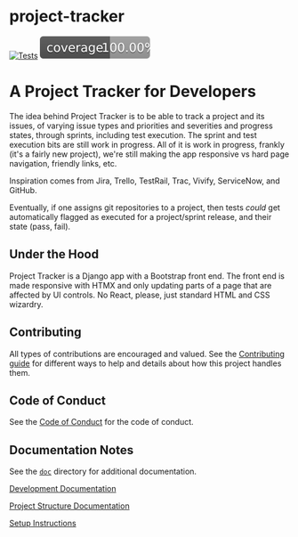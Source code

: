 # project-tracker

[![Tests](https://github.com/nickrnet/project-tracker/actions/workflows/test.yml/badge.svg)](https://github.com/nickrnet/project-tracker/actions/workflows/test.yml) [![Coverage](doc/coverage/coverage.svg)](https://nickrnet.github.io/project-tracker/doc/coverage/html/index.html)

# A Project Tracker for Developers

The idea behind Project Tracker is to be able to track a project and its issues, of varying issue types and priorities and severities and progress states, through sprints, including test execution. The sprint and test execution bits are still work in progress. All of it is work in progress, frankly (it's a fairly new project), we're still making the app responsive vs hard page navigation, friendly links, etc.

Inspiration comes from Jira, Trello, TestRail, Trac, Vivify, ServiceNow, and GitHub.

Eventually, if one assigns git repositories to a project, then tests _could_ get automatically flagged as executed for a project/sprint release, and their state (pass, fail).

## Under the Hood

Project Tracker is a Django app with a Bootstrap front end. The front end is made responsive with HTMX and only updating parts of a page that are affected by UI controls. No React, please, just standard HTML and CSS wizardry.

## Contributing

All types of contributions are encouraged and valued. See the [Contributing guide](contributing.md) for different ways to help and details about how this project handles them.

## Code of Conduct

See the [Code of Conduct](code_of_conduct.md) for the code of conduct.

## Documentation Notes

See the [`doc`](doc) directory for additional documentation.

[Development Documentation](doc/development.md)

[Project Structure Documentation](doc/project_structure.md)

[Setup Instructions](doc/setup.md)

